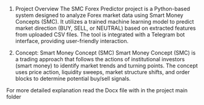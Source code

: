 1. Project Overview
The SMC Forex Predictor project is a Python-based system designed to analyze Forex market data using Smart Money Concepts (SMC). It utilizes a trained machine learning model to predict market direction (BUY, SELL, or NEUTRAL) based on extracted features from uploaded CSV files. The tool is integrated with a Telegram bot interface, providing user-friendly interaction.

2. Concept: Smart Money Concept (SMC)
Smart Money Concept (SMC) is a trading approach that follows the actions of institutional investors (smart money) to identify market trends and turning points. The concept uses price action, liquidity sweeps, market structure shifts, and order blocks to determine potential buy/sell signals.

For more detailed explanation read the Docx file with in the project main folder
